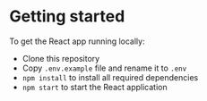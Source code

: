 # Getting started

To get the React app running locally:

- Clone this repository
- Copy `.env.example` file and rename it to `.env`
- `npm install` to install all required dependencies
- `npm start` to start the React application
